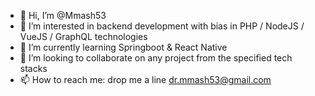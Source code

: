- 👋 Hi, I’m @Mmash53
- 👀 I’m interested in backend development with bias in PHP / NodeJS / VueJS / GraphQL technologies
- 🌱 I’m currently learning Springboot & React Native
- 💞️ I’m looking to collaborate on any project from the specified tech stacks
- 📫 How to reach me: drop me a line <dr.mmash53@gmail.com>

<!---
Mmash53/Mmash53 is a ✨ special ✨ repository because its `README.md` (this file) appears on your GitHub profile.
You can click the Preview link to take a look at your changes.
--->
